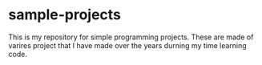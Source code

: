 # sample-projects

This is my repository for simple programming projects. These are made of varires project that I have made over the years durning my time learning code.
